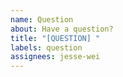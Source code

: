 ```yaml
---
name: Question
about: Have a question?
title: "[QUESTION] "
labels: question
assignees: jesse-wei
---
```

